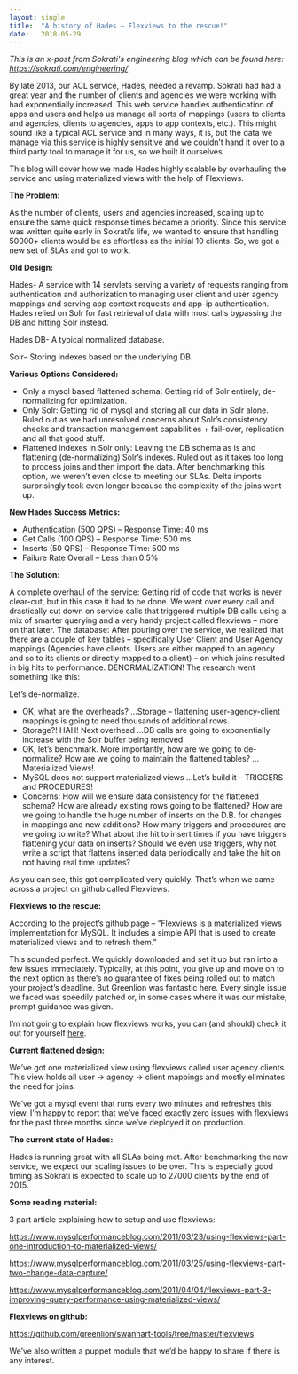 ```yaml
---
layout: single
title:  "A history of Hades – Flexviews to the rescue!"
date:   2018-05-29
---
```


*This is an x-post from Sokrati's engineering blog which can be found here: https://sokrati.com/engineering/*

By late 2013, our ACL service, Hades, needed a revamp. Sokrati had had a great year and the number of clients and agencies we were working with had exponentially increased. This web service handles authentication of apps and users and helps us manage all sorts of mappings (users to clients and agencies, clients to agencies, apps to app contexts, etc.). This might sound like a typical ACL service and in many ways, it is, but the data we manage via this service is highly sensitive and we couldn’t hand it over to a third party tool to manage it for us, so we built it ourselves.

This blog will cover how we made Hades highly scalable by overhauling the service and using materialized views with the help of Flexviews.

**The Problem:**

As the number of clients, users and agencies increased, scaling up to ensure the same quick response times became a priority. Since this service was written quite early in Sokrati’s life, we wanted to ensure that handling 50000+ clients would be as effortless as the initial 10 clients. So, we got a new set of SLAs and got to work.

**Old Design:**

Hades-
A service with 14 servlets serving a variety of requests ranging from authentication and authorization to managing user client and user agency mappings and serving app context requests and app-ip authentication. Hades relied on Solr for fast retrieval of data with most calls bypassing the DB and hitting Solr instead.

Hades DB-
A typical normalized database.

Solr–
Storing indexes based on the underlying DB.

**Various Options Considered:**

 * Only a mysql based flattened schema: Getting rid of Solr entirely, de-normalizing for optimization.
 * Only Solr: Getting rid of mysql and storing all our data in Solr alone. Ruled out as we had unresolved concerns about Solr’s consistency checks and transaction management capabilities + fail-over, replication and all that good stuff.
 * Flattened indexes in Solr only: Leaving the DB schema as is and flattening (de-normalizing) Solr’s indexes. Ruled out as it takes too long to process joins and then import the data. After benchmarking this option, we weren’t even close to meeting our SLAs. Delta imports surprisingly took even longer because the complexity of the joins went up.

**New Hades Success Metrics:**

* Authentication (500 QPS) –  Response Time: 40 ms
* Get Calls (100 QPS) –  Response Time: 500 ms
* Inserts (50 QPS) –  Response Time: 500 ms
* Failure Rate Overall – Less than 0.5%

**The Solution:**

 A complete overhaul of the service: Getting rid of code that works is never clear-cut, but in this case it had to be done. We went over every call and drastically cut down on service calls that triggered multiple DB calls using a mix of smarter querying and a very handy project called flexviews – more on that later.
 The database: After pouring over the service, we realized that there are a couple of key tables – specifically User Client and User Agency mappings (Agencies have clients. Users are either mapped to an agency and so to its clients or directly mapped to a client) – on which joins resulted in big hits to performance.
DENORMALIZATION! The research went something like this:

Let’s de-normalize.

* OK, what are the overheads? …Storage – flattening user-agency-client mappings is going to need thousands of additional rows.
* Storage?! HAH! Next overhead …DB calls are going to exponentially increase with the Solr buffer being removed.
* OK, let’s benchmark. More importantly, how are we going to de-normalize? How are we going to maintain the flattened tables? …Materialized Views!
* MySQL does not support materialized views …Let’s build it – TRIGGERS and PROCEDURES!
* Concerns: How will we ensure data consistency for the flattened schema? How are already existing rows going to be flattened? How are we going to handle the huge number of inserts on the D.B. for changes in mappings and new additions? How many triggers and procedures are we going to write? What about the hit to insert times if you have triggers flattening your data on inserts? Should we even use triggers, why not write a script that flattens inserted data periodically and take the hit on not having real time updates?

As you can see, this got complicated very quickly. That’s when we came across a project on github called Flexviews.

**Flexviews to the rescue:**

According to the project’s github page – “Flexviews is a materialized views implementation for MySQL. It includes a simple API that is used to create materialized views and to refresh them.”

This sounded perfect. We quickly downloaded and set it up but ran into a few issues immediately. Typically, at this point, you give up and move on to the next option as there’s no guarantee of fixes being rolled out to match your project’s deadline. But Greenlion was fantastic here. Every single issue we faced was speedily patched or, in some cases where it was our mistake, prompt guidance was given.

I’m not going to explain how flexviews works, you can (and should) check it out for yourself [here](https://github.com/greenlion/swanhart-tools/tree/master/flexviews).

**Current flattened design:**

We’ve got one materialized view using flexviews called user agency clients. This view holds all user -> agency -> client mappings and mostly eliminates the need for joins.

We’ve got a mysql event that runs every two minutes and refreshes this view. I’m happy to report that we’ve faced exactly zero issues with flexviews for the past three months since we’ve deployed it on production.

**The current state of Hades:**

Hades is running great with all SLAs being met. After benchmarking the new service, we expect our scaling issues to be over. This is especially good timing as Sokrati is expected to scale up to 27000 clients by the end of 2015.

**Some reading material:**

3 part article explaining how to setup and use flexviews:

https://www.mysqlperformanceblog.com/2011/03/23/using-flexviews-part-one-introduction-to-materialized-views/

https://www.mysqlperformanceblog.com/2011/03/25/using-flexviews-part-two-change-data-capture/

https://www.mysqlperformanceblog.com/2011/04/04/flexviews-part-3-improving-query-performance-using-materialized-views/

**Flexviews on github:**

https://github.com/greenlion/swanhart-tools/tree/master/flexviews

We’ve also written a puppet module that we’d be happy to share if there is any interest.
